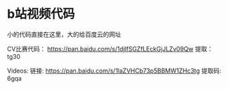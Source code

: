 # b站视频代码
小的代码直接在这里，大的给百度云的网址

CV比赛代码：
https://pan.baidu.com/s/1djlfSGZfLEckGjJLZv09Qw 
提取：tg30

Videos:
链接: https://pan.baidu.com/s/1laZVHCb73p5BBMW1ZHc3tg 提取码: 6gqa
